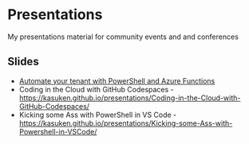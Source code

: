# Presentations
My presentations material for community events and and conferences

## Slides
- [Automate your tenant with PowerShell and Azure Functions](https://kasuken.github.io/presentations/Automate-your-tenant-with-PowerShell-and-Azure-Functions/) 
- Coding in the Cloud with GitHub Codespaces - https://kasuken.github.io/presentations/Coding-in-the-Cloud-with-GitHub-Codespaces/
- Kicking some Ass with PowerShell in VS Code - https://kasuken.github.io/presentations/Kicking-some-Ass-with-Powershell-in-VSCode/
